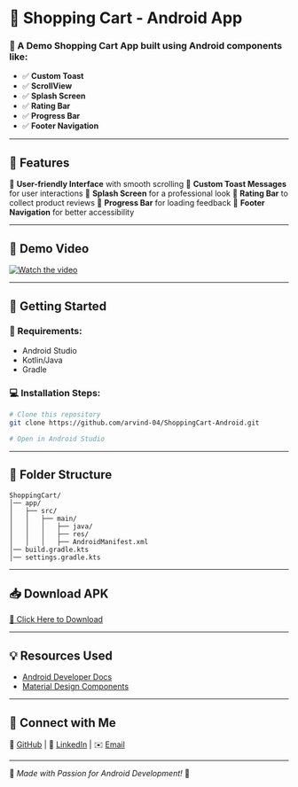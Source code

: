 

# 🛒 Shopping Cart - Android App

### 📱 A Demo Shopping Cart App built using Android components like:
- ✅ **Custom Toast**
- ✅ **ScrollView**
- ✅ **Splash Screen**
- ✅ **Rating Bar**
- ✅ **Progress Bar**
- ✅ **Footer Navigation**

---

## 🎯 Features
🔹 **User-friendly Interface** with smooth scrolling
🔹 **Custom Toast Messages** for user interactions
🔹 **Splash Screen** for a professional look
🔹 **Rating Bar** to collect product reviews
🔹 **Progress Bar** for loading feedback
🔹 **Footer Navigation** for better accessibility

---


## 🎥 Demo Video
[![Watch the video](https://img.youtube.com/vi/pkU-ISraibk/maxresdefault.jpg)](https://youtube.com/shorts/pkU-ISraibk)

---

## 🚀 Getting Started
### 🔧 Requirements:
- Android Studio
- Kotlin/Java
- Gradle

### 💻 Installation Steps:
```bash
# Clone this repository
git clone https://github.com/arvind-04/ShoppingCart-Android.git

# Open in Android Studio
```

---

## 📂 Folder Structure
```
ShoppingCart/
│── app/
│   ├── src/
│   │   ├── main/
│   │   │   ├── java/
│   │   │   ├── res/
│   │   │   ├── AndroidManifest.xml
│── build.gradle.kts
│── settings.gradle.kts
```

---

## 📥 Download APK
[🔗 Click Here to Download](https://drive.google.com/file/d/1VByfPxP8_F7LGIrBZuhLMztFg1pNc_rz/view?usp=sharing)

---

## 💡 Resources Used
- [Android Developer Docs](https://developer.android.com/)
- [Material Design Components](https://material.io/develop/android/)

---

## 🤝 Connect with Me
🔗 [GitHub](https://github.com/arvind-04)  |  🔗 [LinkedIn](https://linkedin.com/in/arvind-04)  |  ✉️ [Email](mailto:chouhanarvindudpr@gmail.com)

---

💙 *Made with Passion for Android Development!* 🚀

